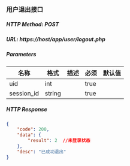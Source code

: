 ### 用户退出接口

##### HTTP Method: POST
##### URL: https://host/app/user/logout.php

#####  Parameters
名称|格式|描述|必须|默认值
---|---|---|---|---
uid| int||true|
session_id      | string ||true|

##### HTTP Response
```json
{
    "code": 200,
    "data": {
        "result": 2  //未登录状态
    },
    "desc": "已成功退出"
}
```